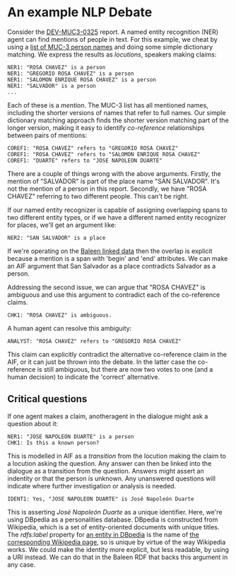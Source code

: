 # An example NLP Debate

Consider the [DEV-MUC3-0325](http://dstl.github.io/muc3/dev/DEV-MUC3-0325.xhtml) report. A named entity recognition (NER) agent can find mentions of people in text. For this example, we cheat by using a [list of MUC-3 person names](http://dstl.github.io/muc3/lists/name-person.txt) and doing some simple dictionary matching. We express the results as *locutions*, speakers making claims:

	NER1: "ROSA CHAVEZ" is a person
	NER1: "GREGORIO ROSA CHAVEZ" is a person
	NER1: "SALOMON ENRIQUE ROSA CHAVEZ" is a person
	NER1: "SALVADOR" is a person
	...

Each of these is a *mention*. The MUC-3 list has all mentioned names, including the shorter versions of names that refer to full names. Our simple dictionary matching approach finds the shorter version matching part of the longer version, making it easy to identify *co-reference* relationships between pairs of mentions:

	COREF1: "ROSA CHAVEZ" refers to "GREGORIO ROSA CHAVEZ"
	COREF1: "ROSA CHAVEZ" refers to "SALOMON ENRIQUE ROSA CHAVEZ"
	COREF1: "DUARTE" refers to "JOSE NAPOLEON DUARTE"

There are a couple of things wrong with the above arguments. Firstly, the mention of "SALVADOR" is part of the place name "SAN SALVADOR". It's not the mention of a person in this report. Secondly, we have "ROSA CHAVEZ" referring to two different people. This can't be right.

If our named entity recognizer is capable of assigning overlapping spans to two different entity types, or if we have a different named entity recognizer for places, we'll get an argument like:

	NER2: "SAN SALVADOR" is a place

If we're operating on the [Baleen linked data]((https://github.com/dstl/baleen/blob/master/baleen-rdf/src/test/resources/uk/gov/dstl/baleen/consumers/file/documentRelationsAsLinks.rdf)) then the overlap is explicit because a mention is a span with 'begin' and 'end' attributes. We can make an AIF argument that San Salvador as a place contradicts Salvador as a person.

Addressing the second issue, we can argue that "ROSA CHAVEZ" is ambiguous and use this argument to contradict each of the co-reference claims.

	CHK1: "ROSA CHAVEZ" is ambiguous.
	
A human agent can resolve this ambiguity:

	ANALYST: "ROSA CHAVEZ" refers to "GREGORIO ROSA CHAVEZ"
	
This claim can explicitly contradict the alternative co-reference claim in the AIF, or it can just be thrown into the debate. In the latter case the co-reference is still ambiguous, but there are now two votes to one (and a human decision) to indicate the 'correct' alternative.

## Critical questions

If one agent makes a claim, anotheragent in the dialogue might ask a question about it:

	NER1: "JOSE NAPOLEON DUARTE" is a person
	CHK1: Is this a known person?
	
This is modelled in AIF as a *transition* from the locution making the claim to a locution asking the question. Any answer can then be linked into the dialogue as a transition from the question. Answers might assert an indentity or that the person is unknown. Any unanswered questions will indicate where further investigation or analysis is needed.

	IDENT1: Yes, "JOSE NAPOLEON DUARTE" is José Napoleón Duarte

This is asserting *José Napoleón Duarte* as a unique identifier. Here, we're using DBpedia as a personalities database. DBpedia is constructed from Wikipedia, which is a set of entity-oriented documents with unique titles. The *rdfs:label* property for [an entity in DBpedia](https://dbpedia.org/resource/Jos%C3%A9_Napole%C3%B3n_Duarte) is the name of [the corresponding Wikipedia page](https://en.wikipedia.org/wiki/Jos%C3%A9_Napole%C3%B3n_Duarte), so is unique by virtue of the way Wikipedia works. We could make the identity more explicit, but less readable, by using a URI instead. We can do that in the Baleen RDF that backs this argument in any case.